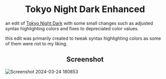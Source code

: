 <h1 align="center">Tokyo Night Dark Enhanced</h1>

an edit of [Tokyo Night Dark](https://marketplace.visualstudio.com/items?itemName=drewxs.tokyo-night-dark) with some small changes such as adjusted syntax highlighting colors and fixes to depreciated color values.

this edit was primarily created to tweak syntax highlighting colors as some of them were not to my liking.

<h2 align="center">Screenshot</h2>

![Screenshot 2024-03-24 180853](https://github.com/Venage5603/Tokyo-Night-Dark-Enhanced/assets/116987090/de68668a-df24-4250-9a39-eb073e9b4149)

